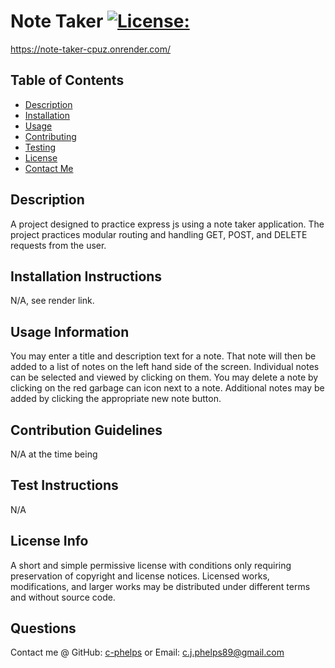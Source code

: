 # Note Taker           [![License:](https://img.shields.io/badge/License:-MIT-red)](http://choosealicense.com/licenses/mit/)
https://note-taker-cpuz.onrender.com/
## Table of Contents
- [Description](#description)
- [Installation](#installation-instructions)
- [Usage](#usage-information)
- [Contributing](#contribution-guidelines)
- [Testing](#test-instructions)
- [License](#license-info)
- [Contact Me](#questions)
## Description
 A project designed to practice express js using a note taker application. The project practices modular routing and handling GET, POST, and DELETE requests from the user.
## Installation Instructions
 N/A, see render link.
## Usage Information
 You may enter a title and description text for a note. That note will then be added to a list of notes on the left hand side of the screen. Individual notes can be selected and viewed by clicking on them. You may delete a note by clicking on the red garbage can icon next to a note. Additional notes may be added by clicking the appropriate new note button.
## Contribution Guidelines
 N/A at the time being
## Test Instructions
 N/A
## License Info
 A short and simple permissive license with conditions only requiring preservation of copyright and license notices. Licensed works, modifications, and larger works may be distributed under different terms and without source code.
## Questions
 Contact me @ GitHub: [c-phelps](https://github.com/c-phelps) or Email: c.j.phelps89@gmail.com
